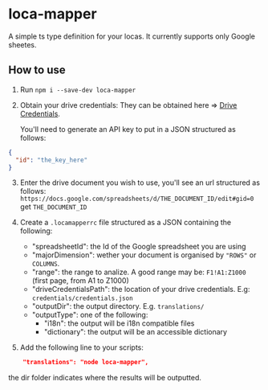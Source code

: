 # loca-mapper

A simple ts type definition for your locas.
It currently supports only Google sheetes.

## How to use

1. Run `npm i --save-dev loca-mapper`

2. Obtain your drive credentials: They can be obtained here => [Drive Credentials](https://console.cloud.google.com/apis/credentials).
  
   You'll need to generate an API key to put in a JSON structured as follows:

```JSON
{
  "id": "the_key_here"
}
```

3. Enter the drive document you wish to use, you'll see an url structured as follows:
   `https://docs.google.com/spreadsheets/d/THE_DOCUMENT_ID/edit#gid=0`
   get `THE_DOCUMENT_ID`

4. Create a `.locamapperrc` file structured as a JSON containing the following:

   - "spreadsheetId": the Id of the Google spreadsheet you are using
   - "majorDimension": wether your document is organised by `"ROWS"` or `COLUMNS`.
   - "range": the range to analize. A good range may be: `F1!A1:Z1000` (first page, from A1 to Z1000)
   - "driveCredentialsPath": the location of your drive credentials. E.g: `credentials/credentials.json`
   - "outputDir": the output directory. E.g. `translations/`
   - "outputType": one of the following:
     - "i18n": the output will be i18n compatible files
     - "dictionary": the output will be an accessible dictionary

5. Add the following line to your scripts:

```json
    "translations": "node loca-mapper",
```

the dir folder indicates where the results will be outputted.
